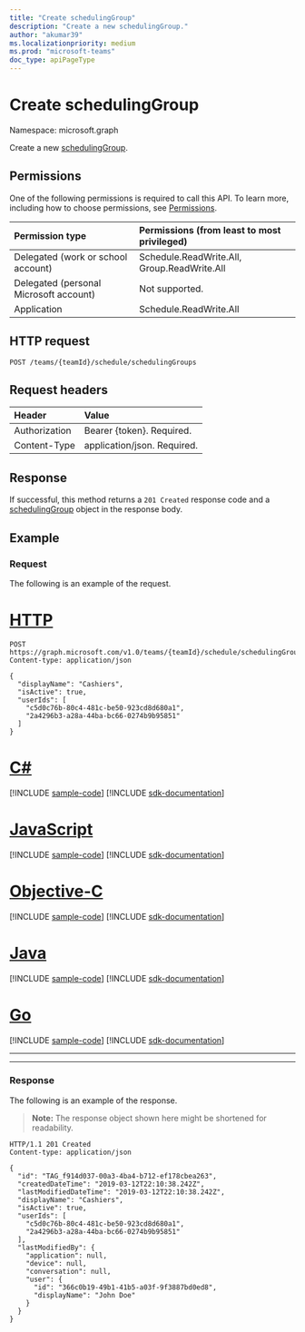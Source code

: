 ```yaml
---
title: "Create schedulingGroup"
description: "Create a new schedulingGroup."
author: "akumar39"
ms.localizationpriority: medium
ms.prod: "microsoft-teams"
doc_type: apiPageType
---
```


# Create schedulingGroup

Namespace: microsoft.graph

Create a new [schedulingGroup](../resources/schedulinggroup.md).

## Permissions

One of the following permissions is required to call this API. To learn more, including how to choose permissions, see [Permissions](/graph/permissions-reference).

|Permission type      | Permissions (from least to most privileged)              |
|:--------------------|:---------------------------------------------------------|
|Delegated (work or school account) | Schedule.ReadWrite.All, Group.ReadWrite.All    |
|Delegated (personal Microsoft account) | Not supported.    |
|Application |Schedule.ReadWrite.All |

## HTTP request

<!-- { "blockType": "ignored" } -->

```http
POST /teams/{teamId}/schedule/schedulingGroups
```

## Request headers

| Header       | Value |
|:---------------|:--------|
| Authorization  | Bearer {token}. Required.  |
| Content-Type  | application/json. Required.  |

## Response

If successful, this method returns a `201 Created` response code and a [schedulingGroup](../resources/schedulinggroup.md) object in the response body.

## Example

### Request

The following is an example of the request.


# [HTTP](#tab/http)
<!-- {
  "blockType": "request",
  "name": "schedule-post-schedulinggroups"
}-->
```http
POST https://graph.microsoft.com/v1.0/teams/{teamId}/schedule/schedulingGroups
Content-type: application/json

{
  "displayName": "Cashiers",
  "isActive": true,
  "userIds": [
    "c5d0c76b-80c4-481c-be50-923cd8d680a1",
    "2a4296b3-a28a-44ba-bc66-0274b9b95851"
  ]
}
```
# [C#](#tab/csharp)
[!INCLUDE [sample-code](../includes/snippets/csharp/schedule-post-schedulinggroups-csharp-snippets.md)]
[!INCLUDE [sdk-documentation](../includes/snippets/snippets-sdk-documentation-link.md)]

# [JavaScript](#tab/javascript)
[!INCLUDE [sample-code](../includes/snippets/javascript/schedule-post-schedulinggroups-javascript-snippets.md)]
[!INCLUDE [sdk-documentation](../includes/snippets/snippets-sdk-documentation-link.md)]

# [Objective-C](#tab/objc)
[!INCLUDE [sample-code](../includes/snippets/objc/schedule-post-schedulinggroups-objc-snippets.md)]
[!INCLUDE [sdk-documentation](../includes/snippets/snippets-sdk-documentation-link.md)]

# [Java](#tab/java)
[!INCLUDE [sample-code](../includes/snippets/java/schedule-post-schedulinggroups-java-snippets.md)]
[!INCLUDE [sdk-documentation](../includes/snippets/snippets-sdk-documentation-link.md)]

# [Go](#tab/go)
[!INCLUDE [sample-code](../includes/snippets/go/schedule-post-schedulinggroups-go-snippets.md)]
[!INCLUDE [sdk-documentation](../includes/snippets/snippets-sdk-documentation-link.md)]

---

---


### Response

The following is an example of the response. 

>**Note:** The response object shown here might be shortened for readability.
<!-- {
  "blockType": "response",
  "truncated": true,
  "@odata.type": "microsoft.graph.schedulingGroup"
} -->

```http
HTTP/1.1 201 Created
Content-type: application/json

{
  "id": "TAG_f914d037-00a3-4ba4-b712-ef178cbea263",
  "createdDateTime": "2019-03-12T22:10:38.242Z",
  "lastModifiedDateTime": "2019-03-12T22:10:38.242Z",
  "displayName": "Cashiers",
  "isActive": true,
  "userIds": [
    "c5d0c76b-80c4-481c-be50-923cd8d680a1",
    "2a4296b3-a28a-44ba-bc66-0274b9b95851"
  ],
  "lastModifiedBy": {
    "application": null,
    "device": null,
    "conversation": null,
    "user": {
      "id": "366c0b19-49b1-41b5-a03f-9f3887bd0ed8",
      "displayName": "John Doe"
    }
  }
}
```

<!-- uuid: 8fcb5dbc-d5aa-4681-8e31-b001d5168d79
2015-10-25 14:57:30 UTC -->
<!--
{
  "type": "#page.annotation",
  "description": "Creates a new schedulingGroup",
  "keywords": "",
  "section": "documentation",
  "tocPath": "",
  "suppressions": [
  ]
}
-->

